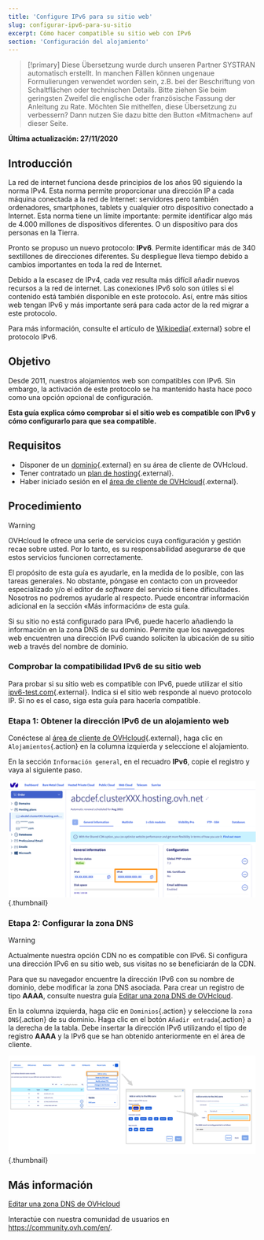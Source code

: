 ```yaml
---
title: 'Configure IPv6 para su sitio web'
slug: configurar-ipv6-para-su-sitio
excerpt: Cómo hacer compatible su sitio web con IPv6
section: 'Configuración del alojamiento'
---
```


> [!primary]
> Diese Übersetzung wurde durch unseren Partner SYSTRAN automatisch erstellt. In manchen Fällen können ungenaue Formulierungen verwendet worden sein, z.B. bei der Beschriftung von Schaltflächen oder technischen Details. Bitte ziehen Sie beim geringsten Zweifel die englische oder französische Fassung der Anleitung zu Rate. Möchten Sie mithelfen, diese Übersetzung zu verbessern? Dann nutzen Sie dazu bitte den Button «Mitmachen» auf dieser Seite.
>

**Última actualización: 27/11/2020**

## Introducción

La red de internet funciona desde principios de los años 90 siguiendo la norma IPv4. Esta norma permite proporcionar una dirección IP a cada máquina conectada a la red de Internet: servidores pero también ordenadores, smartphones, tablets y cualquier otro dispositivo conectado a Internet. Esta norma tiene un límite importante: permite identificar algo más de 4.000 millones de dispositivos diferentes. O un dispositivo para dos personas en la Tierra.

Pronto se propuso un nuevo protocolo: **IPv6**. Permite identificar más de 340 sextillones de direcciones diferentes. Su despliegue lleva tiempo debido a cambios importantes en toda la red de Internet. 

Debido a la escasez de IPv4, cada vez resulta más difícil añadir nuevos recursos a la red de internet. Las conexiones IPv6 solo son útiles si el contenido está también disponible en este protocolo. Así, entre más sitios web tengan IPv6 y más importante será para cada actor de la red migrar a este protocolo.

Para más información, consulte el artículo de [Wikipedia](https://es.wikipedia.org/wiki/IPv6){.external} sobre el protocolo IPv6.

## Objetivo

Desde 2011, nuestros alojamientos web son compatibles con IPv6. Sin embargo, la activación de este protocolo se ha mantenido hasta hace poco como una opción opcional de configuración. 

**Esta guía explica cómo comprobar si el sitio web es compatible con IPv6 y cómo configurarlo para que sea compatible.**

## Requisitos

- Disponer de un [dominio](https://www.ovh.es/dominios/){.external} en su área de cliente de OVHcloud.
- Tener contratado un [plan de hosting](https://www.ovh.es/hosting/){.external}.
- Haber iniciado sesión en el [área de cliente de OVHcloud](https://www.ovh.com/auth/?action=gotomanager){.external}.

## Procedimiento

> [!warning]
>OVHcloud le ofrece una serie de servicios cuya configuración y gestión recae sobre usted. Por lo tanto, es su responsabilidad asegurarse de que estos servicios funcionen correctamente.
>
>El propósito de esta guía es ayudarle, en la medida de lo posible, con las tareas generales. No obstante, póngase en contacto con un proveedor especializado y/o el editor de <i>software</i> del servicio si tiene dificultades. Nosotros no podremos ayudarle al respecto. Puede encontrar información adicional en la sección «Más información» de esta guía.
>

Si su sitio no está configurado para IPv6, puede hacerlo añadiendo la información en la zona DNS de su dominio. Permite que los navegadores web encuentren una dirección IPv6 cuando soliciten la ubicación de su sitio web a través del nombre de dominio.

### Comprobar la compatibilidad IPv6 de su sitio web

Para probar si su sitio web es compatible con IPv6, puede utilizar el sitio [ipv6-test.com](https://ipv6-test.com/validate.php){.external}. Indica si el sitio web responde al nuevo protocolo IP. Si no es el caso, siga esta guía para hacerla compatible.

### Etapa 1: Obtener la dirección IPv6 de un alojamiento web

Conéctese al [área de cliente de OVHcloud](https://www.ovh.com/auth/?action=gotomanager){.external}, haga clic en `Alojamientos`{.action} en la columna izquierda y seleccione el alojamiento.

En la sección `Información general`, en el recuadro **IPv6**, copie el registro y vaya al siguiente paso.

![IPv6](images/ipv6_01.png){.thumbnail}

### Etapa 2: Configurar la zona DNS

> [!warning]
> Actualmente nuestra opción CDN no es compatible con IPv6. Si configura una dirección IPv6 en su sitio web, sus visitas no se beneficiarán de la CDN.

Para que su navegador encuentre la dirección IPv6 con su nombre de dominio, debe modificar la zona DNS asociada. Para crear un registro de tipo **AAAA**, consulte nuestra guía [Editar una zona DNS de OVHcloud](../../domains/web_hosting_como_editar_mi_zona_dns/).

En la columna izquierda, haga clic en `Dominios`{.action} y seleccione la `zona DNS`{.action} de su dominio. Haga clic en el botón `Añadir entrada`{.action} a la derecha de la tabla. Debe insertar la dirección IPv6 utilizando el tipo de registro **AAAA** y la IPv6 que se han obtenido anteriormente en el área de cliente.

![IPv6](images/ipv6_02.png){.thumbnail}

## Más información

[Editar una zona DNS de OVHcloud](../../domains/web_hosting_como_editar_mi_zona_dns/)

Interactúe con nuestra comunidad de usuarios en <https://community.ovh.com/en/>.
